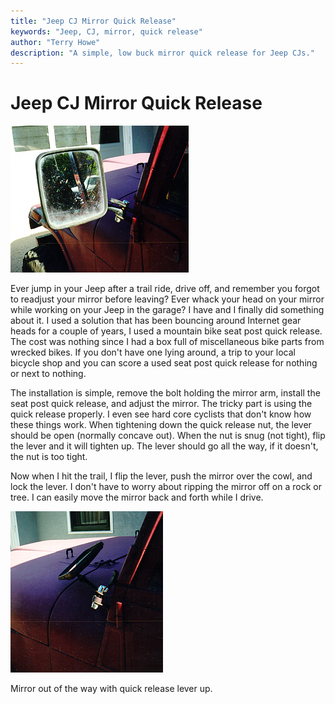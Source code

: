 ```yaml
---
title: "Jeep CJ Mirror Quick Release"
keywords: "Jeep, CJ, mirror, quick release"
author: "Terry Howe"
description: "A simple, low buck mirror quick release for Jeep CJs."
---
```

# Jeep CJ Mirror Quick Release

![Mirror Quick Release](../img/body/mirror1.jpg)

Ever jump in your Jeep after a trail ride, drive off, and remember you forgot to readjust your mirror before leaving? Ever whack your head on your mirror while working on your Jeep in the garage? I have and I finally did something about it. I used a solution that has been bouncing around Internet gear heads for a couple of years, I used a mountain bike seat post quick release. The cost was nothing since I had a box full of miscellaneous bike parts from wrecked bikes. If you don't have one lying around, a trip to your local bicycle shop and you can score a used seat post quick release for nothing or next to nothing.

The installation is simple, remove the bolt holding the mirror arm, install the seat post quick release, and adjust the mirror. The tricky part is using the quick release properly. I even see hard core cyclists that don't know how these things work. When tightening down the quick release nut, the lever should be open (normally concave out). When the nut is snug (not tight), flip the lever and it will tighten up. The lever should go all the way, if it doesn't, the nut is too tight.

Now when I hit the trail, I flip the lever, push the mirror over the cowl, and lock the lever. I don't have to worry about ripping the mirror off on a rock or tree. I can easily move the mirror back and forth while I drive.

![Mirror Quick Release](../img/body/mirror2.jpg)

Mirror out of the way with quick release lever up.